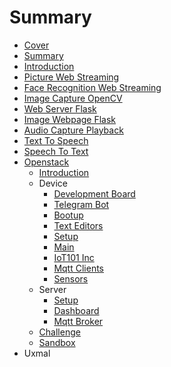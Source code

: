# Summary

* [Cover](README.md)
* [Summary](SUMMARY.md)
* [Introduction](Introduction.md)
* [Picture Web Streaming](PictureWebStreaming/README.md)
* [Face Recognition Web Streaming](FaceRecognitionWebStreaming/README.md)
* [Image Capture OpenCV](ImageCaptureOpenCV/README.md)
* [Web Server Flask](WebServerFlask/README.md)
* [Image Webpage Flask](ImageWebpageFlask/README.md)
* [Audio Capture Playback](AudioCapturePlayback/README.md)
* [Text To Speech](TextToSpeech/README.md)
* [Speech To Text](SpeechToText/README.md)
* [Openstack](documentation/openstack/Openstack.md)
   * [Introduction](documentation/openstack/Introduction.md)
   * Device
       * [Development Board](documentation/openstack/DevelopmentBoard.md)
       * [Telegram Bot](documentation/openstack/TelegramBot.md)
       * [Bootup](documentation/openstack/Bootup.md)
       * [Text Editors](documentation/openstack/TextEditors.md)
       * [Setup](documentation/openstack/DeviceSetup.md)
       * [Main](documentation/openstack/Main.md)
       * [IoT101 Inc](documentation/openstack/IoT101Inc.md)
       * [Mqtt Clients](documentation/openstack/MqttClients.md)
       * [Sensors](documentation/openstack/Sensors.md)
   * Server
       * [Setup](documentation/openstack/ServerSetup.md)
       * [Dashboard](documentation/openstack/Dashboard.md)
       * [Mqtt Broker](documentation/openstack/MqttBroker.md)
   * [Challenge](documentation/openstack/Challenge.md)
   * [Sandbox](documentation/openstack/documentation/openstack/Sandbox.md)
* Uxmal

